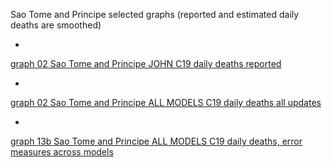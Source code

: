 Sao Tome and Principe selected graphs (reported and estimated daily deaths are smoothed) 

*

[graph 02 Sao Tome and Principe JOHN C19 daily deaths reported](https://github.com/pourmalek/CovidLongitudinal/blob/main/output/countries/Sao%20Tome%20and%20Principe/graph%2002%20Sao%20Tome%20and%20Principe%20JOHN%20C19%20daily%20deaths%20reported.pdf)


*

[graph 02 Sao Tome and Principe ALL MODELS C19 daily deaths all updates](https://github.com/pourmalek/CovidLongitudinal/blob/main/output/countries/Sao%20Tome%20and%20Principe/graph%2002%20Sao%20Tome%20and%20Principe%20ALL%20MODELS%20C19%20daily%20deaths%20all%20updates.pdf)


*

[graph 13b Sao Tome and Principe ALL MODELS C19 daily deaths, error measures across models](https://github.com/pourmalek/CovidLongitudinal/blob/main/output/countries/Sao%20Tome%20and%20Principe/graph%2013b%20Sao%20Tome%20and%20Principe%20ALL%20MODELS%20C19%20daily%20deaths%2C%20error%20measures%20across%20models.pdf)


